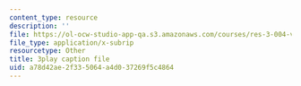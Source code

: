 ```yaml
---
content_type: resource
description: ''
file: https://ol-ocw-studio-app-qa.s3.amazonaws.com/courses/res-3-004-visualizing-materials-science-fall-2017/a78d42ae2f335064a4d037269f5c4864_LqwvVAtEIx8.vtt
file_type: application/x-subrip
resourcetype: Other
title: 3play caption file
uid: a78d42ae-2f33-5064-a4d0-37269f5c4864
---
```

